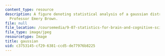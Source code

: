 ```yaml
---
content_type: resource
description: A figure denoting statistical analysis of a gaussian distribution by
  Professor Emery Brown.
file: null
file_location: /coursemedia/9-07-statistics-for-brain-and-cognitive-science-fall-2016/c3753145cf296381ccd5de77976b8225_9-07f16.jpeg
file_type: image/jpeg
resourcetype: Image
title: gaussian
uid: c3753145-cf29-6381-ccd5-de77976b8225
---
```

